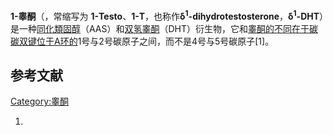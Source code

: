 **1-睾酮**（，常缩写为
**1-Testo**、**1-T**，也称作**δ<sup>1</sup>-dihydrotestosterone**，**δ<sup>1</sup>-DHT**）是一种[同化類固醇](../Page/同化類固醇.md "wikilink")（AAS）和[双氢睾酮](../Page/双氢睾酮.md "wikilink")（DHT）衍生物，它和[睾酮的不同在于碳碳](../Page/睾酮.md "wikilink")[双键位于](https://zh.wikipedia.org/wiki/双键 "wikilink")[A环的](https://zh.wikipedia.org/wiki/:File:Steroid_numbering.svg "wikilink")1号与2号碳原子之间，而不是4号与5号碳原子\[1\]。

## 参考文献

[Category:睾酮](https://zh.wikipedia.org/wiki/Category:睾酮 "wikilink")

1.